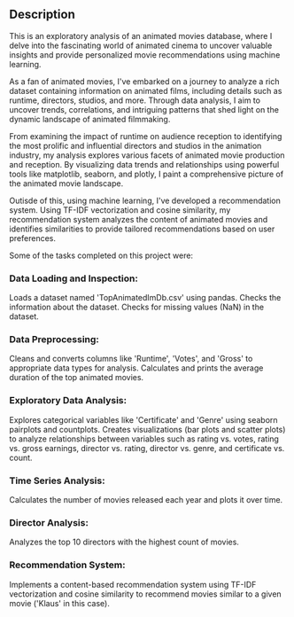 ## Description

This is an exploratory analysis of an animated movies database, where I delve into the fascinating world of animated cinema to uncover valuable insights and provide personalized movie recommendations using machine learning.

As a fan of animated movies, I've embarked on a journey to analyze a rich dataset containing information on animated films, including details such as runtime, directors, studios, and more. Through data analysis, I aim to uncover trends, correlations, and intriguing patterns that shed light on the dynamic landscape of animated filmmaking.

From examining the impact of runtime on audience reception to identifying the most prolific and influential directors and studios in the animation industry, my analysis explores various facets of animated movie production and reception. By visualizing data trends and relationships using powerful tools like matplotlib, seaborn, and plotly, I paint a comprehensive picture of the animated movie landscape.

Outisde of this, using machine learning, I've developed a recommendation system. Using TF-IDF vectorization and cosine similarity, my recommendation system analyzes the content of animated movies and identifies similarities to provide tailored recommendations based on user preferences.


Some of the tasks completed on this project were:

### Data Loading and Inspection:

Loads a dataset named 'TopAnimatedImDb.csv' using pandas.
Checks the information about the dataset.
Checks for missing values (NaN) in the dataset.

### Data Preprocessing:
Cleans and converts columns like 'Runtime', 'Votes', and 'Gross' to appropriate data types for analysis.
Calculates and prints the average duration of the top animated movies.

### Exploratory Data Analysis:
Explores categorical variables like 'Certificate' and 'Genre' using seaborn pairplots and countplots.
Creates visualizations (bar plots and scatter plots) to analyze relationships between variables such as rating vs. votes, rating vs. gross earnings, director vs. rating, director vs. genre, and certificate vs. count.

### Time Series Analysis:
Calculates the number of movies released each year and plots it over time.

### Director Analysis:
Analyzes the top 10 directors with the highest count of movies.

### Recommendation System:
Implements a content-based recommendation system using TF-IDF vectorization and cosine similarity to recommend movies similar to a given movie ('Klaus' in this case).
